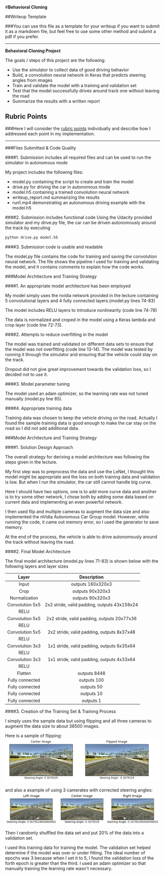 #**Behavioral Cloning** 

##Writeup Template

###You can use this file as a template for your writeup if you want to submit it as a markdown file, but feel free to use some other method and submit a pdf if you prefer.

---
**Behavioral Cloning Project**

The goals / steps of this project are the following:
* Use the simulator to collect data of good driving behavior
* Build, a convolution neural network in Keras that predicts steering angles from images
* Train and validate the model with a training and validation set
* Test that the model successfully drives around track one without leaving the road
* Summarize the results with a written report


[image1]: ./examples/placeholder.png "Model Visualization"
[image2]: ./examples/placeholder.png "Grayscaling"
[image3]: ./examples/placeholder_small.png "Recovery Image"
[image4]: ./examples/placeholder_small.png "Recovery Image"
[image5]: ./examples/placeholder_small.png "Recovery Image"
[image6]: ./examples/placeholder_small.png "Normal Image"
[image7]: ./examples/placeholder_small.png "Flipped Image"

## Rubric Points
###Here I will consider the [rubric points](https://review.udacity.com/#!/rubrics/432/view) individually and describe how I addressed each point in my implementation.  

---
###Files Submitted & Code Quality

####1. Submission includes all required files and can be used to run the simulator in autonomous mode

My project includes the following files:
* model.py containing the script to create and train the model
* drive.py for driving the car in autonomous mode
* model.h5 containing a trained convolution neural network 
* writeup_report.md summarizing the results
* run1.mp4 demonstrating an autonomous driving example with the model.h5

####2. Submission includes functional code
Using the Udacity provided simulator and my drive.py file, the car can be driven autonomously around the track by executing 
```sh
python drive.py model.h5
```

####3. Submission code is usable and readable

The model.py file contains the code for training and saving the convolution neural network. The file shows the pipeline I used for training and validating the model, and it contains comments to explain how the code works.

###Model Architecture and Training Strategy

####1. An appropriate model architecture has been employed

My model simply uses the nvidia network provided in the lecture containing 5 convolutional layers and 4 fully connected layers.(model.py lines 74-83) 

The model includes RELU layers to introduce nonlinearity (code line 74-78)

The data is normalized and croped in the model using a Keras lambda and crop layer (code line 72-73). 

####2. Attempts to reduce overfitting in the model

The model was trained and validated on different data sets to ensure that the model was not overfitting (code line 13-14). The model was tested by running it through the simulator and ensuring that the vehicle could stay on the track.

Dropout did not give great improvement towards the validation loss, so I decided not to use it.

####3. Model parameter tuning

The model used an adam optimizer, so the learning rate was not tuned manually (model.py line 85).

####4. Appropriate training data

Training data was chosen to keep the vehicle driving on the road. Actually I found the sample training data is good enough to make the car stay on the road so I did not add additional data.

###Model Architecture and Training Strategy

####1. Solution Design Approach

The overall strategy for deriving a model architecture was following the steps given in the lecture.

My first step was to preprocess the data and use the LeNet, I thought this model might be appropriate and the loss on both training data and validation is low. But when I run the simulator, the car still cannot handle big curve. 

Here I should have two options, one is to add more curve data and another is to try some other network, I chose both by adding some data based on current data and implementing an even powerful network.

I then used flip and multiple cameras to augment the data size and also implemented the nVidia Autonomous Car Group model. However, while running the code, it came out memory error, so I used the generator to save memory. 

At the end of the process, the vehicle is able to drive autonomously around the track without leaving the road.

####2. Final Model Architecture

The final model architecture (model.py lines 71-83) is shown below with the following layers and layer sizes

| Layer         		|     Description	        					| 
|:---------------------:|:---------------------------------------------:| 
| Input         		| outputs 160x320x3  							| 
| Crop        		| outputs 90x320x3 							| 
| Normalization         		| outputs 90x320x3  							| 
| Convolution 5x5     	| 2x2 stride, valid padding, outputs 43x158x24 	|
| RELU					|												|
| Convolution 5x5	    | 2x2 stride, valid padding, outputs 20x77x36   |
| RELU					|												|
| Convolution 5x5	    | 2x2 stride, valid padding, outputs 8x37x48   |
| RELU					|												|
| Convolution 3x3	    | 1x1 stride, valid padding, outputs 6x35x64   |
| RELU					|												|
| Convolution 3x3	    | 1x1 stride, valid padding, outputs 4x33x64   |
| RELU					|												|
| Flatten		      	| outputs 8448									|
| Fully connected		| outputs 100       							|
| Fully connected		| outputs 50  									|
| Fully connected		| outputs 10        							|
| Fully connected		| outputs 1        							|



####3. Creation of the Training Set & Training Process

I simply uses the sample data but using flipping and all three cameras to augment the data size to about 38500 images.

Here is a sample of flipping:
![Flip](https://github.com/myladyace/CarND-Behavioral-Cloning/blob/master/training%20sample/flip.PNG)

and also a example of using 3 camerates with corrected steering angles:
![3 Cameras](https://github.com/myladyace/CarND-Behavioral-Cloning/blob/master/training%20sample/three_cameras.png)

Then I randomly shuffled the data set and put 20% of the data into a validation set. 

I used this training data for training the model. The validation set helped determine if the model was over or under fitting. The ideal number of epochs was 3 because when I set it to 5, I found the validation loss of the forth epoch is greater than the third. I used an adam optimizer so that manually training the learning rate wasn't necessary.
